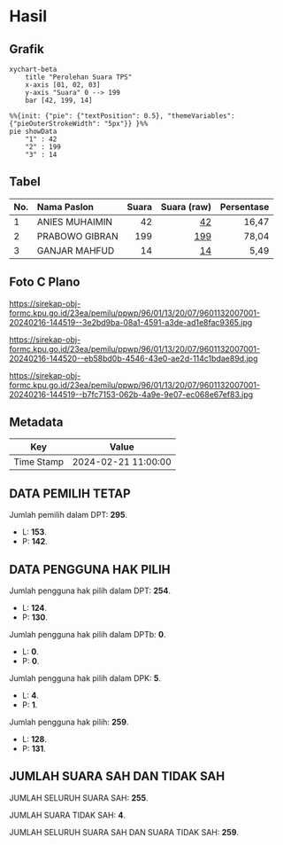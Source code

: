 # Hasil

## Grafik

```mermaid
xychart-beta
    title "Perolehan Suara TPS"
    x-axis [01, 02, 03]
    y-axis "Suara" 0 --> 199
    bar [42, 199, 14]
```

```mermaid
%%{init: {"pie": {"textPosition": 0.5}, "themeVariables": {"pieOuterStrokeWidth": "5px"}} }%%
pie showData
    "1" : 42
    "2" : 199
    "3" : 14
```

## Tabel

| No. | Nama Paslon    | Suara | Suara (raw) | Persentase |
|:--- |:-------------- | -----:| -----------:| ----------:|
| 1   | ANIES MUHAIMIN | 42    | [42][p-1]   | 16,47      |
| 2   | PRABOWO GIBRAN | 199   | [199][p-2]  | 78,04      |
| 3   | GANJAR MAHFUD  | 14    | [14][p-3]   | 5,49       |


[p-1]: https://github.com/gigit-pemilu/pemilu-2024-96-papua-barat-daya/blob/main/pilpres/hitung-suara/sub/96-papua-barat-daya/sub/01-sorong/sub/13-mayamuk/sub/2007-klasmelek/sub/001-tps/sub/paslon-1.txt
[p-2]: https://github.com/gigit-pemilu/pemilu-2024-96-papua-barat-daya/blob/main/pilpres/hitung-suara/sub/96-papua-barat-daya/sub/01-sorong/sub/13-mayamuk/sub/2007-klasmelek/sub/001-tps/sub/paslon-2.txt
[p-3]: https://github.com/gigit-pemilu/pemilu-2024-96-papua-barat-daya/blob/main/pilpres/hitung-suara/sub/96-papua-barat-daya/sub/01-sorong/sub/13-mayamuk/sub/2007-klasmelek/sub/001-tps/sub/paslon-3.txt

## Foto C Plano

https://sirekap-obj-formc.kpu.go.id/23ea/pemilu/ppwp/96/01/13/20/07/9601132007001-20240216-144519--3e2bd9ba-08a1-4591-a3de-ad1e8fac9365.jpg

https://sirekap-obj-formc.kpu.go.id/23ea/pemilu/ppwp/96/01/13/20/07/9601132007001-20240216-144520--eb58bd0b-4546-43e0-ae2d-114c1bdae89d.jpg

https://sirekap-obj-formc.kpu.go.id/23ea/pemilu/ppwp/96/01/13/20/07/9601132007001-20240216-144519--b7fc7153-062b-4a9e-9e07-ec068e67ef83.jpg


## Metadata

| Key        | Value               |
| ---------- | ------------------- |
| Time Stamp | 2024-02-21 11:00:00 |


## DATA PEMILIH TETAP

Jumlah pemilih dalam DPT: **295**.
 * L: **153**.
 * P: **142**.

## DATA PENGGUNA HAK PILIH

Jumlah pengguna hak pilih dalam DPT: **254**.
 * L: **124**.
 * P: **130**.

Jumlah pengguna hak pilih dalam DPTb: **0**.
 * L: **0**.
 * P: **0**.

Jumlah pengguna hak pilih dalam DPK: **5**.
 * L: **4**.
 * P: **1**.

Jumlah pengguna hak pilih: **259**.
 * L: **128**.
 * P: **131**.

## JUMLAH SUARA SAH DAN TIDAK SAH

JUMLAH SELURUH SUARA SAH: **255**.

JUMLAH SUARA TIDAK SAH: **4**.

JUMLAH SELURUH SUARA SAH DAN SUARA TIDAK SAH: **259**.


